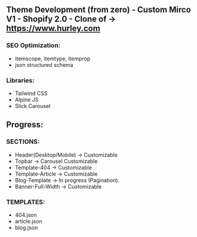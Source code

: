 ## Theme Development (from zero) - Custom Mirco V1 - Shopify 2.0 - Clone of -> https://www.hurley.com

### SEO Optimization:
- itemscope, itemtype, itemprop
- json structured schema

### Libraries:
- Tailwind CSS 
- Alpine JS
- Slick Carousel

## Progress:

### SECTIONS:
- Header(Desktop/Mobile) -> Customizable
- Topbar -> Carousel Customizable
- Template-404  -> Customizable
- Template-Article -> Customizable
- Blog-Template -> In progress (Pagination).
- Banner-Full-Width -> Customizable

### TEMPLATES:
- 404.json
- article.json
- blog.json

